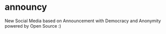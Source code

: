 # announcy
New Social Media based on Announcement with Democracy and Anonymity powered by Open Source :) 
